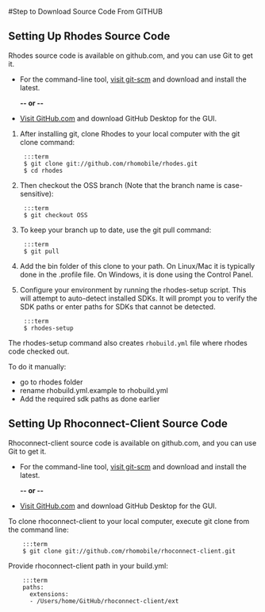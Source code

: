 #Step to Download Source Code From GITHUB

## Setting Up Rhodes Source Code

Rhodes source code is available on github.com, and you can use Git to get it. 

* For the command-line tool, [visit git-scm](http://git-scm.com) and download and install the latest. 

	<b>-- or --</b> 

* [Visit GitHub.com](https://desktop.github.com) and download GitHub Desktop for the GUI. 


1. After installing git, clone Rhodes to your local computer with the git clone command:
	
		:::term
		$ git clone git://github.com/rhomobile/rhodes.git
		$ cd rhodes

2. Then checkout the OSS branch (Note that the branch name is case-sensitive): 

		:::term
		$ git checkout OSS

3. To keep your branch up to date, use the git pull command:

		:::term	
		$ git pull

4. Add the bin folder of this clone to your path. On Linux/Mac it is typically done in the .profile file. On Windows, it is done using the Control Panel.

5. Configure your environment by running the rhodes-setup script. This will attempt to auto-detect installed SDKs. It will prompt you to verify the SDK paths or enter paths for SDKs that cannot be detected.

		:::term
		$ rhodes-setup

The rhodes-setup command also creates ```rhobuild.yml``` file where rhodes code checked out.

To do it manually: 

* go to rhodes folder
* rename rhobuild.yml.example to rhobuild.yml
* Add the required sdk paths as done earlier

## Setting Up Rhoconnect-Client Source Code

Rhoconnect-client source code is available on github.com, and you can use Git to get it. 

* For the command-line tool, [visit git-scm](http://git-scm.com) and download and install the latest. 

	<b>-- or --</b> 

* [Visit GitHub.com](https://desktop.github.com) and download GitHub Desktop for the GUI. 


To clone rhoconnect-client to your local computer, execute git clone from the command line:
	
		:::term
		$ git clone git://github.com/rhomobile/rhoconnect-client.git
	
Provide rhoconnect-client path in your build.yml: 

		:::term
	    paths:
	      extensions:
	      - /Users/home/GitHub/rhoconnect-client/ext

